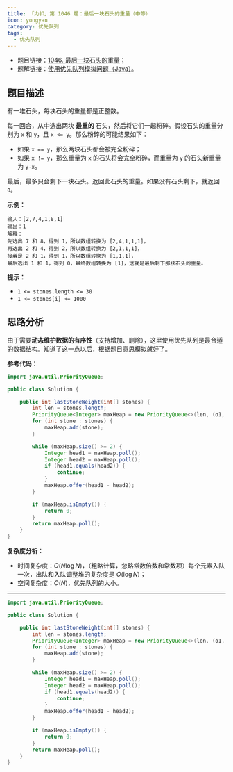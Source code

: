 ```yaml
---
title: 「力扣」第 1046 题：最后一块石头的重量（中等）
icon: yongyan
category: 优先队列
tags:
  - 优先队列
---
```



+ 题目链接：[1046. 最后一块石头的重量](https://leetcode-cn.com/problems/last-stone-weight/)；
+ 题解链接：[使用优先队列模拟问题（Java）](https://leetcode-cn.com/problems/last-stone-weight/solution/shi-yong-you-xian-dui-lie-mo-ni-wen-ti-java-by-liw/)。

## 题目描述

有一堆石头，每块石头的重量都是正整数。

每一回合，从中选出两块 **最重的** 石头，然后将它们一起粉碎。假设石头的重量分别为 `x` 和 `y`，且 `x <= y`。那么粉碎的可能结果如下：

- 如果 `x == y`，那么两块石头都会被完全粉碎；
- 如果 `x != y`，那么重量为 `x` 的石头将会完全粉碎，而重量为 `y` 的石头新重量为 `y-x`。

最后，最多只会剩下一块石头。返回此石头的重量。如果没有石头剩下，就返回 `0`。



**示例：**

```
输入：[2,7,4,1,8,1]
输出：1
解释：
先选出 7 和 8，得到 1，所以数组转换为 [2,4,1,1,1]，
再选出 2 和 4，得到 2，所以数组转换为 [2,1,1,1]，
接着是 2 和 1，得到 1，所以数组转换为 [1,1,1]，
最后选出 1 和 1，得到 0，最终数组转换为 [1]，这就是最后剩下那块石头的重量。
```

**提示：**

- `1 <= stones.length <= 30`
- `1 <= stones[i] <= 1000`



## 思路分析

由于需要**动态维护数据的有序性**（支持增加、删除），这里使用优先队列是最合适的数据结构。知道了这一点以后，根据题目意思模拟就好了。

**参考代码**：

```Java []
import java.util.PriorityQueue;

public class Solution {

    public int lastStoneWeight(int[] stones) {
        int len = stones.length;
        PriorityQueue<Integer> maxHeap = new PriorityQueue<>(len, (o1, o2) -> -o1 + o2);
        for (int stone : stones) {
            maxHeap.add(stone);
        }

        while (maxHeap.size() >= 2) {
            Integer head1 = maxHeap.poll();
            Integer head2 = maxHeap.poll();
            if (head1.equals(head2)) {
                continue;
            }
            maxHeap.offer(head1 - head2);
        }

        if (maxHeap.isEmpty()) {
            return 0;
        }
        return maxHeap.poll();
    }
}
```

**复杂度分析**：

+ 时间复杂度：$O(N \log N)$，（粗略计算，忽略常数倍数和常数项）每个元素入队一次，出队和入队调整堆的复杂度是 $O(\log N)$；
+ 空间复杂度：$O(N)$，优先队列的大小。

---

```java
import java.util.PriorityQueue;

public class Solution {

    public int lastStoneWeight(int[] stones) {
        int len = stones.length;
        PriorityQueue<Integer> maxHeap = new PriorityQueue<>(len, (o1, o2) -> -o1 + o2);
        for (int stone : stones) {
            maxHeap.add(stone);
        }

        while (maxHeap.size() >= 2) {
            Integer head1 = maxHeap.poll();
            Integer head2 = maxHeap.poll();
            if (head1.equals(head2)) {
                continue;
            }
            maxHeap.offer(head1 - head2);
        }

        if (maxHeap.isEmpty()) {
            return 0;
        }
        return maxHeap.poll();
    }
}
```
